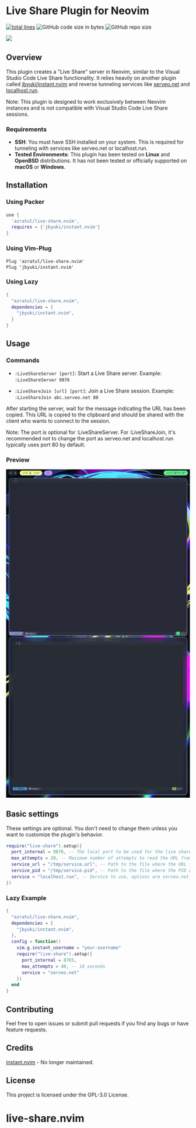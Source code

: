 # Live Share Plugin for Neovim

[![total lines](https://tokei.rs/b1/github/azratul/live-share.nvim)](https://github.com/XAMPPRocky/tokei)
![GitHub code size in bytes](https://img.shields.io/github/languages/code-size/azratul/live-share.nvim)
![GitHub repo size](https://img.shields.io/github/repo-size/azratul/live-share.nvim)

<a href="https://dotfyle.com/plugins/azratul/live-share.nvim">
	<img src="https://dotfyle.com/plugins/azratul/live-share.nvim/shield?style=flat-square" />
</a>

## Overview

This plugin creates a "Live Share" server in Neovim, similar to the Visual Studio Code Live Share functionality. It relies heavily on another plugin called [jbyuki/instant.nvim](https://github.com/jbyuki/instant.nvim) and reverse tunneling services like [serveo.net](https://serveo.net/) and [localhost.run](https://localhost.run/).

Note: This plugin is designed to work exclusively between Neovim instances and is not compatible with Visual Studio Code Live Share sessions.

### Requirements

- **SSH**: You must have SSH installed on your system. This is required for tunneling with services like serveo.net or localhost.run.
- **Tested Environments**: This plugin has been tested on **Linux** and **OpenBSD** distributions. It has not been tested or officially supported on **macOS** or **Windows**.

## Installation

### Using Packer

```lua
use {
  'azratul/live-share.nvim',
  requires = {'jbyuki/instant.nvim'}
}
```

### Using Vim-Plug

```vim
Plug 'azratul/live-share.nvim'
Plug 'jbyuki/instant.nvim'
```

### Using Lazy

```lua
{
  "azratul/live-share.nvim",
  dependencies = {
    "jbyuki/instant.nvim",
  }
}
```

## Usage

### Commands

- `:LiveShareServer [port]`: Start a Live Share server.
    Example: `:LiveShareServer 9876`

- `:LiveShareJoin [url] [port]`: Join a Live Share session.
    Example: `:LiveShareJoin abc.serveo.net 80`

After starting the server, wait for the message indicating the URL has been copied. This URL is copied to the clipboard and should be shared with the client who wants to connect to the session.

Note: The port is optional for :LiveShareServer. For :LiveShareJoin, it's recommended not to change the port as serveo.net and localhost.run typically uses port 80 by default.

### Preview

![Live Share Preview](https://raw.githubusercontent.com/azratul/azratul/86d27acdbe36f0d4402a21e13b79fafbaec1ffc9/live-share.gif)

## Basic settings

These settings are optional. You don't need to change them unless you want to customize the plugin's behavior.


```lua
require("live-share").setup({
  port_internal = 9876, -- The local port to be used for the live share connection
  max_attempts = 20, -- Maximum number of attempts to read the URL from service(serveo.net or localhost.run), every 250 ms
  service_url = "/tmp/service.url", -- Path to the file where the URL from serveo.net will be stored
  service_pid = "/tmp/service.pid", -- Path to the file where the PID of the SSH process will be stored
  service = "localhost.run", -- Service to use, options are serveo.net or localhost.run
})
```

### Lazy Example

```lua
{
  "azratul/live-share.nvim",
  dependencies = {
    "jbyuki/instant.nvim",
  },
  config = function()
    vim.g.instant_username = "your-username"
    require("live-share").setup({
      port_internal = 8765,
      max_attempts = 40, -- 10 seconds
      service = "serveo.net"
    })
  end
}
```

## Contributing

Feel free to open issues or submit pull requests if you find any bugs or have feature requests.


## Credits

[instant.nvim](https://github.com/jbyuki/instant.nvim) - No longer maintained.


## License

This project is licensed under the GPL-3.0 License.
# live-share.nvim
